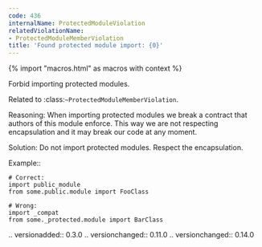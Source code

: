 ```yaml
---
code: 436
internalName: ProtectedModuleViolation
relatedViolationName:
- ProtectedModuleMemberViolation
title: 'Found protected module import: {0}'
---
```


{% import "macros.html" as macros with context %}

Forbid importing protected modules.

Related to :class:`~ProtectedModuleMemberViolation`.

Reasoning: When importing protected modules we break a contract that
authors of this module enforce. This way we are not respecting
encapsulation and it may break our code at any moment.

Solution: Do not import protected modules. Respect the encapsulation.

Example::

    # Correct:
    import public_module
    from some.public.module import FooClass
    
    # Wrong:
    import _compat
    from some._protected.module import BarClass

.. versionadded:: 0.3.0 .. versionchanged:: 0.11.0 .. versionchanged::
0.14.0